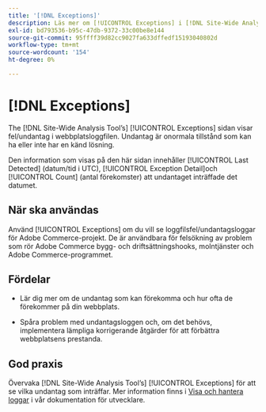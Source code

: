 ```yaml
---
title: '[!DNL Exceptions]'
description: Läs mer om [!UICONTROL Exceptions] i [!DNL Site-Wide Analysis Tool], när det ska användas, dess fördelar och bästa praxis.
exl-id: bd793536-b95c-47db-9372-33c00be8e144
source-git-commit: 95ffff39d82cc9027fa633dffedf15193040802d
workflow-type: tm+mt
source-wordcount: '154'
ht-degree: 0%

---
```


# [!DNL Exceptions]

The [!DNL Site-Wide Analysis Tool’s] [!UICONTROL Exceptions] sidan visar fel/undantag i webbplatsloggfilen. Undantag är onormala tillstånd som kan ha eller inte har en känd lösning.

Den information som visas på den här sidan innehåller [!UICONTROL Last Detected] (datum/tid i UTC), [!UICONTROL Exception Detail]och [!UICONTROL Count] (antal förekomster) att undantaget inträffade det datumet.

## När ska användas

Använd [!UICONTROL Exceptions] om du vill se loggfilsfel/undantagsloggar för Adobe Commerce-projekt. De är användbara för felsökning av problem som rör Adobe Commerce bygg- och driftsättningshooks, molntjänster och Adobe Commerce-programmet.

## Fördelar

* Lär dig mer om de undantag som kan förekomma och hur ofta de förekommer på din webbplats.

* Spåra problem med undantagsloggen och, om det behövs, implementera lämpliga korrigerande åtgärder för att förbättra webbplatsens prestanda.

## God praxis

Övervaka [!DNL Site-Wide Analysis Tool’s] [!UICONTROL Exceptions] för att se vilka undantag som inträffar. Mer information finns i [Visa och hantera loggar](https://devdocs.magento.com/cloud/project/log-locations.html) i vår dokumentation för utvecklare.
